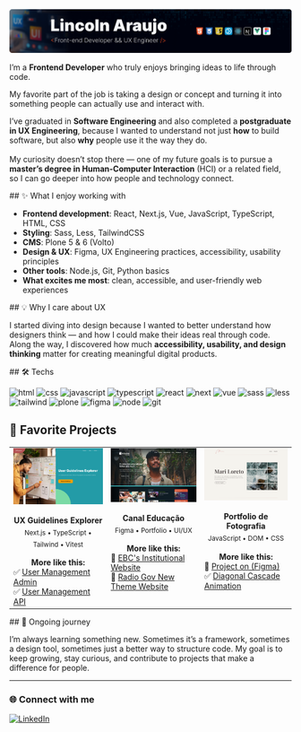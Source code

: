 <a href="https://www.linkedin.com/in/lincolnaraujo/" target="_blank">
    <img src="./FRONT-END_DEVELOPERv7.png"/>
</a>
<p></p>
<p></p>
<p>
I’m a <b>Frontend Developer</b> who truly enjoys bringing ideas to life through code.  
</p>
  
<p>My favorite part of the job is taking a design or concept and turning it into something people can actually use and interact with.</p>
 
<p>I’ve graduated in <b>Software Engineering</b> and also completed a <b>postgraduate in UX Engineering</b>, because I wanted to understand not just <b>how</b> to build software, but also <b>why</b> people use it the way they do.</br></br> My curiosity doesn’t stop there — one of my future goals is to pursue a <b>master’s degree in Human-Computer Interaction</b> (HCI) or a related field, so I can go deeper into how people and technology connect.</p>
<p></p>
## ✨ What I enjoy working with  

- **Frontend development**: React, Next.js, Vue, JavaScript, TypeScript, HTML, CSS  
- **Styling**: Sass, Less, TailwindCSS  
- **CMS**: Plone 5 & 6 (Volto)  
- **Design & UX**: Figma, UX Engineering practices, accessibility, usability principles  
- **Other tools**: Node.js, Git, Python basics  
- **What excites me most**: clean, accessible, and user-friendly web experiences  
<p></p>
## 💡 Why I care about UX  

I started diving into design because I wanted to better understand how designers think — and how I could make their ideas real through code. Along the way, I discovered how much **accessibility, usability, and design thinking** matter for creating meaningful digital products.  
<p></p>
## 🛠️ Techs

![html](https://img.shields.io/badge/HTML5-E34F26?style=for-the-badge&logo=html5&logoColor=white)  ![css](https://img.shields.io/badge/CSS3-1572B6?style=for-the-badge&logo=css3&logoColor=white)  ![javascript](https://img.shields.io/badge/JavaScript-F7DF1E?style=for-the-badge&logo=javascript&logoColor=black)  ![typescript](https://img.shields.io/badge/TypeScript-3178C6?style=for-the-badge&logo=typescript&logoColor=white)  ![react](https://img.shields.io/badge/React-20232A?style=for-the-badge&logo=react&logoColor=61DAFB) ![next](https://img.shields.io/badge/Next.js-000000?style=for-the-badge&logo=nextdotjs&logoColor=white)  ![vue](https://img.shields.io/badge/Vue.js-35495E?style=for-the-badge&logo=vuedotjs&logoColor=4FC08D)  ![sass](https://img.shields.io/badge/Sass-CC6699?style=for-the-badge&logo=sass&logoColor=white)  ![less](https://img.shields.io/badge/Less-2A4D80?style=for-the-badge&logo=less&logoColor=white)  ![tailwind](https://img.shields.io/badge/TailwindCSS-38B2AC?style=for-the-badge&logo=tailwindcss&logoColor=white)  ![plone](https://img.shields.io/badge/Plone-003366?style=for-the-badge&logo=plone&logoColor=white)  ![figma](https://img.shields.io/badge/Figma-F24E1E?style=for-the-badge&logo=figma&logoColor=white) ![node](https://img.shields.io/badge/Node.js-43853D?style=for-the-badge&logo=node.js&logoColor=white)  ![git](https://img.shields.io/badge/GIT-E44C30?style=for-the-badge&logo=git&logoColor=white)  

## 🌟 Favorite Projects

<table>
  <tr>
    <!-- Card 1 -->
    <td align="center" width="300" valign="top"> 
      <a href="https://github.com/Lincoln-Araujo/ux-guideline-explorer">
        <img src="https://github.com/Lincoln-Araujo/Lincoln-Araujo/blob/main/home.png" alt="UX Guidelines Explorer" width="300" />
      </a>
      <br/><br/>
      <b>UX Guidelines Explorer</b><br/>
      <sub>Next.js • TypeScript • Tailwind • Vitest</sub>
      <br/><br/>
      <b>More like this:</b><br/>
      <div align="left">
      ✅ <a href="https://github.com/Lincoln-Araujo/user_system_admin">User Management Admin</a><br/>
      ✅ <a href="https://github.com/Lincoln-Araujo/user_management_api-backend">User Management API</a>
      </div>
    </td>
    <!-- Card 2 -->
    <td align="center" width="300" valign="top">
      <a href="https://www.figma.com/design/lYIXXn6yK6ePXGKNey84Eo/Canal-Educa%C3%A7%C3%A3o?node-id=2077-2&t=4WdrgewToDhFRsle-1" target="_blank">
        <img src="https://github.com/Lincoln-Araujo/Lincoln-Araujo/blob/main/canal-educacao-presentationv2.png" alt="Canal Educação" width="300" />
      </a>
      <br/><br/>
      <b>Canal Educação</b><br/>
      <sub>Figma • Portfolio • UI/UX</sub>
      <br/><br/>
      <b>More like this:</b><br/>
      <div align="left">
      🎨 <a href="https://www.figma.com/design/uK8l0AeAgauj3Mqr1HRsB4/Site-EBC?node-id=0-1&t=ZZQl0tGKTZOIjC7N-1" target="_blank">EBC's Institutional Website</a><br/>
      🎨 <a href="https://www.figma.com/design/YsFU9e72tqjfSy8ZQpjYW7/r%C3%A1dio-gov?node-id=513-2&t=OoHVnDLK3WhNRPln-1" target="_blank">Radio Gov New Theme Website</a>
      </div>
    </td>
    <!-- Card 3 -->
    <td align="center" width="300" valign="top">
      <a href="https://lincoln-araujo.github.io/portfolio-de-fotografia/" target="_blank">
        <img src="https://github.com/Lincoln-Araujo/portfolio-de-fotografia/blob/master/images/presentationv2.png" alt="Portfolio de Fotografia" width="300" />
      </a>
      <br/><br/>
      <b>Portfolio de Fotografia</b><br/>
      <sub>JavaScript • DOM • CSS</sub>
      <br/><br/>
      <b>More like this:</b><br/>
      <div align="left">
      🎨 <a href="https://www.figma.com/design/Du059thHLtBolYtMJY0hAl/Site-de-fotos?node-id=132-1936&t=U2rrMzZojSbqKOWd-1" target="_blank">Project on (Figma)</a><br/>
      ✅ <a href="https://github.com/Lincoln-Araujo/Diagonal-Cascade-Image-Animation">Diagonal Cascade Animation</a>
      </div>
    </td>
  </tr>
</table>
<p></p>
## 🌱 Ongoing journey  

I’m always learning something new. Sometimes it’s a framework, sometimes a design tool, sometimes just a better way to structure code. My goal is to keep growing, stay curious, and contribute to projects that make a difference for people.  

---

### 🌐 Connect with me
[![LinkedIn](https://img.shields.io/badge/LinkedIn-0A66C2?style=for-the-badge&logo=linkedin&logoColor=white)](https://www.linkedin.com/in/lincolnaraujo/)
